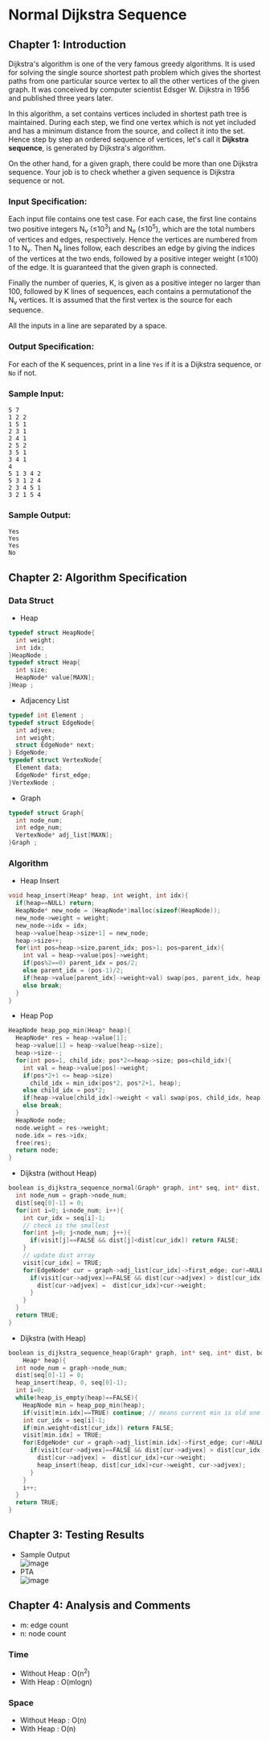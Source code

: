 # Normal Dijkstra Sequence
## Chapter 1: Introduction
Dijkstra's algorithm is one of the very famous greedy algorithms.
It is used for solving the single source shortest path problem which gives the shortest paths from one particular source vertex to all the other vertices of the given graph. It was conceived by computer scientist Edsger W. Dijkstra in 1956 and published three years later.

In this algorithm, a set contains vertices included in shortest path tree is maintained. During each step, we find one vertex which is not yet included and has a minimum distance from the source, and collect it into the set. Hence step by step an ordered sequence of vertices, let's call it **Dijkstra sequence**, is generated by Dijkstra's algorithm.

On the other hand, for a given graph, there could be more than one Dijkstra sequence. Your job is to check whether a given sequence is Dijkstra sequence or not.
### Input Specification:
Each input file contains one test case. For each case, the first line contains two positive integers N<sub>v</sub> (≤10<sup>3</sup>) and N<sub>e</sub> (≤10<sup>5</sup>), which are the total numbers of vertices and edges, respectively. Hence the vertices are numbered from 1 to N<sub>v</sub>.
Then N<sub>e</sub> lines follow, each describes an edge by giving the indices of the vertices at the two ends, followed by a positive integer weight (≤100) of the edge. It is guaranteed that the given graph is connected.

Finally the number of queries, K, is given as a positive integer no larger than 100, followed by K lines of sequences, each contains a permutationof the N<sub>v</sub> vertices. It is assumed that the first vertex is the source for each sequence.

All the inputs in a line are separated by a space.
### Output Specification:
For each of the K sequences, print in a line `Yes` if it is a Dijkstra sequence, or `No` if not.
### Sample Input:
```
5 7
1 2 2
1 5 1
2 3 1
2 4 1
2 5 2
3 5 1
3 4 1
4
5 1 3 4 2
5 3 1 2 4
2 3 4 5 1
3 2 1 5 4
```
### Sample Output:
```
Yes
Yes
Yes
No

```
## Chapter 2: Algorithm Specification
### Data Struct
- Heap
```c
typedef struct HeapNode{
  int weight;
  int idx;
}HeapNode ;
typedef struct Heap{
  int size;
  HeapNode* value[MAXN];
}Heap ;
```
- Adjacency List
```c
typedef int Element ;
typedef struct EdgeNode{
  int adjvex;
  int weight;
  struct EdgeNode* next;
} EdgeNode;
typedef struct VertexNode{
  Element data;
  EdgeNode* first_edge;
}VertexNode ;
```
- Graph
```c
typedef struct Graph{
  int node_num;
  int edge_num;
  VertexNode* adj_list[MAXN];
}Graph ;
```
### Algorithm
- Heap Insert
```c
void heap_insert(Heap* heap, int weight, int idx){
  if(heap==NULL) return;
  HeapNode* new_node = (HeapNode*)malloc(sizeof(HeapNode));
  new_node->weight = weight;
  new_node->idx = idx;
  heap->value[heap->size+1] = new_node;
  heap->size++;
  for(int pos=heap->size,parent_idx; pos>1; pos=parent_idx){
    int val = heap->value[pos]->weight;
    if(pos%2==0) parent_idx = pos/2;
    else parent_idx = (pos-1)/2;
    if(heap->value[parent_idx]->weight>val) swap(pos, parent_idx, heap);
    else break;
  }
}
```
- Heap Pop
```c
HeapNode heap_pop_min(Heap* heap){
  HeapNode* res = heap->value[1];
  heap->value[1] = heap->value[heap->size];
  heap->size--;
  for(int pos=1, child_idx; pos*2<=heap->size; pos=child_idx){
    int val = heap->value[pos]->weight;
    if(pos*2+1 <= heap->size)
      child_idx = min_idx(pos*2, pos*2+1, heap);
    else child_idx = pos*2;
    if(heap->value[child_idx]->weight < val) swap(pos, child_idx, heap);
    else break;
  }
  HeapNode node;
  node.weight = res->weight;
  node.idx = res->idx;
  free(res);
  return node;
}
```
- Dijkstra (without Heap)
```c
boolean is_dijkstra_sequence_normal(Graph* graph, int* seq, int* dist, boolean* visit){
  int node_num = graph->node_num;
  dist[seq[0]-1] = 0;
  for(int i=0; i<node_num; i++){
    int cur_idx = seq[i]-1;
    // check is the smallest
    for(int j=0; j<node_num; j++){
      if(visit[j]==FALSE && dist[j]<dist[cur_idx]) return FALSE;
    }
    // update dist array
    visit[cur_idx] = TRUE;
    for(EdgeNode* cur = graph->adj_list[cur_idx]->first_edge; cur!=NULL; cur=cur->next){
      if(visit[cur->adjvex]==FALSE && dist[cur->adjvex] > dist[cur_idx]+cur->weight){
        dist[cur->adjvex] =  dist[cur_idx]+cur->weight;
      }
    }
  } 
  return TRUE;
}
```
- Dijkstra (with Heap)
```c
boolean is_dijkstra_sequence_heap(Graph* graph, int* seq, int* dist, boolean* visit, 
    Heap* heap){
  int node_num = graph->node_num;
  dist[seq[0]-1] = 0;
  heap_insert(heap, 0, seq[0]-1); 
  int i=0;
  while(heap_is_empty(heap)==FALSE){
    HeapNode min = heap_pop_min(heap);
    if(visit[min.idx]==TRUE) continue; // means current min is old one (already update)
    int cur_idx = seq[i]-1;
    if(min.weight<dist[cur_idx]) return FALSE;
    visit[min.idx] = TRUE;
    for(EdgeNode* cur = graph->adj_list[min.idx]->first_edge; cur!=NULL; cur=cur->next){
      if(visit[cur->adjvex]==FALSE && dist[cur->adjvex] > dist[cur_idx]+cur->weight){
        dist[cur->adjvex] =  dist[cur_idx]+cur->weight;
        heap_insert(heap, dist[cur_idx]+cur->weight, cur->adjvex);
      }
    }
    i++;
  }
  return TRUE;
}
```
## Chapter 3: Testing Results
- Sample Output  
![image](https://github.com/novel2430/MyImage/blob/main/P3-002.png?raw=true)
- PTA  
![image](https://github.com/novel2430/MyImage/blob/main/P3-001.png?raw=true)
## Chapter 4: Analysis and Comments
- m: edge count
- n: node count
### Time
- Without Heap : O(n<sup>2</sup>)
- With Heap : O(mlogn)
### Space
- Without Heap : O(n)
- With Heap : O(n)
